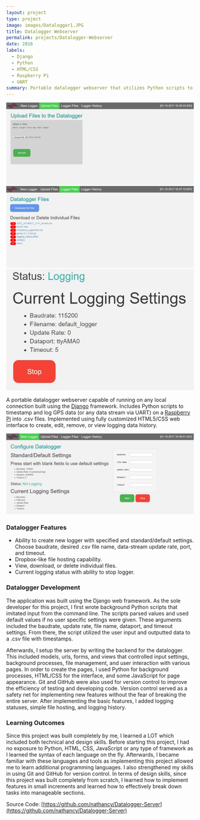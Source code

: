 ```yaml
---
layout: project
type: project
image: images/Datalogger1.JPG
title: Datalogger Webserver 
permalink: projects/Datalogger-Webserver
date: 2016
labels:
  - Django 
  - Python 
  - HTML/CSS
  - Raspberry Pi
  - UART
summary: Portable datalogger webserver that utilizes Python scripts to timestamp and log GPS data via UART on a Raspberry Pi 3 into .csv files. 
---
```


<div class="ui small rounded images">
  <img class="ui image" src="../images/Datalogger2.JPG">
  <img class="ui image" src="../images/Datalogger3.JPG">
  <img class="ui image" src="../images/Datalogger4.JPG">
</div>

A portable datalogger webserver capable of running on any local connection built using the [Django](https://www.djangoproject.com/) framework. Includes Python scripts to timestamp and log GPS data (or any data stream via UART) on a [Raspberry Pi](https://www.raspberrypi.org/) into .csv files. Implemented using fully customized HTML5/CSS web interface to create, edit, remove, or view logging data history. 

<img class="ui fluid image" src="../images/Datalogger1.JPG">

### Datalogger Features
* Ability to create new logger with specified and standard/default settings. Choose baudrate, desired .csv file name, data-stream update rate, port, and timeout.
* Dropbox-like file hosting capability.
* View, download, or delete individual files.
* Current logging status with ability to stop logger.

### Datalogger Development
The application was built using the Django web framework. As the sole developer for this project, I first wrote background Python scripts that imitated input from the command line. The scripts parsed values and used default values if no user specific settings were given. These arguments included the baudrate, update rate, file name, dataport, and timeout settings. From there, the script utilized the user input and outputted data to a .csv file with timestamps.

Afterwards, I setup the server by writing the backend for the datalogger. This included models, urls, forms, and views that controlled input settings, background processes, file management, and user interaction with various pages. In order to create the pages, I used Python for background processes, HTML/CSS for the interface, and some JavaScript for page appearance. Git and GitHub were also used for version control to improve the efficiency of testing and developing code. Version control served as a safety net for implementing new features without the fear of breaking the entire server. After implementing the basic features, I added logging statuses, simple file hosting, and logging history.

### Learning Outcomes
Since this project was built completely by me, I learned a LOT which included both technical and design skills. Before starting this project, I had no exposure to Python, HTML, CSS, JavaScript or any type of framework as I learned the syntax of each language on the fly. Afterwards, I became familiar with these languages and tools as implementing this project allowed me to learn additional programming languages. I also strengthened my skills in using Git and GitHub for version control. In terms of design skills, since this project was built completely from scratch, I learned how to implement features in small increments and learned how to effectively break down tasks into manageable sections. 

Source Code: [https://github.com/nathancy/Datalogger-Server](https://github.com/nathancy/Datalogger-Server)

